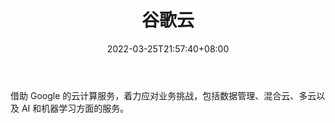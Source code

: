 ﻿---
weight: 
title: "谷歌云"
description: "借助 Google 的云计算服务，着力应对业务挑战，包括数据管理、混合云、多云以及 AI 和机器学习方面的服务。"
date: 2022-03-25T21:57:40+08:00
lastmod: 2022-03-25T16:45:40+08:00
draft: false
authors: ["Metabd"]
featuredImage: "602.png"
link: "https://cloud.google.com/"
tags: ["谷歌云","云计算"]
categories: ["navigation"]
navigation: ["云计算"]
lightgallery: true
toc: true
pinned: false
recommend: false
recommend1: false
---
借助 Google 的云计算服务，着力应对业务挑战，包括数据管理、混合云、多云以及 AI 和机器学习方面的服务。

